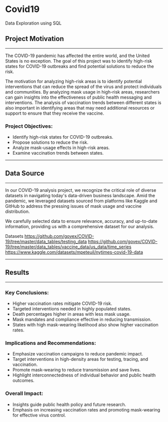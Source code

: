 # Covid19
Data Exploration using SQL 


## Project Motivation 
***
The COVID-19 pandemic has affected the entire world, and the United States is no exception. The goal of this project was to identify high-risk states for COVID-19 outbreaks and find potential solutions to reduce the risk. 

The motivation for analyzing high-risk areas is to identify potential interventions that can reduce the spread of the virus and protect individuals and communities. By analyzing mask usage in high-risk areas, researchers can gain insights into the effectiveness of public health messaging and interventions. The analysis of vaccination trends between different states is also important in identifying areas that may need additional resources or support to ensure that they receive the vaccine.

### Project Objectives:
- Identify high-risk states for COVID-19 outbreaks.
- Propose solutions to reduce the risk.
- Analyze mask-usage effects in high-risk areas.
- Examine vaccination trends between states.


***
## Data Source 
***
In our COVID-19 analysis project, we recognize the critical role of diverse datasets in navigating today's data-driven business landscape. Amid the pandemic, we leveraged datasets sourced from platforms like Kaggle and GitHub to address the pressing issues of mask usage and vaccine distribution.

We carefully selected data to ensure relevance, accuracy, and up-to-date information, providing us with a comprehensive dataset for our analysis.

Datasets
https://github.com/govex/COVID-19/tree/master/data_tables/testing_data
https://github.com/govex/COVID-19/tree/master/data_tables/vaccine_data/us_data/time_series
https://www.kaggle.com/datasets/mpeteuil/nytimes-covid-19-data


***
## Results 
***

### Key Conclusions:
- Higher vaccination rates mitigate COVID-19 risk.
- Targeted interventions needed in highly populated states.
- Death percentages higher in areas with less mask usage.
- Mask mandates and compliance effective in reducing transmission.
- States with high mask-wearing likelihood also show higher vaccination rates.

### Implications and Recommendations:
- Emphasize vaccination campaigns to reduce pandemic impact.
- Target interventions in high-density areas for testing, tracing, and vaccination.
- Promote mask-wearing to reduce transmission and save lives.
- Highlight interconnectedness of individual behavior and public health outcomes.

### Overall Impact:
- Insights guide public health policy and future research.
- Emphasis on increasing vaccination rates and promoting mask-wearing for effective virus control.

